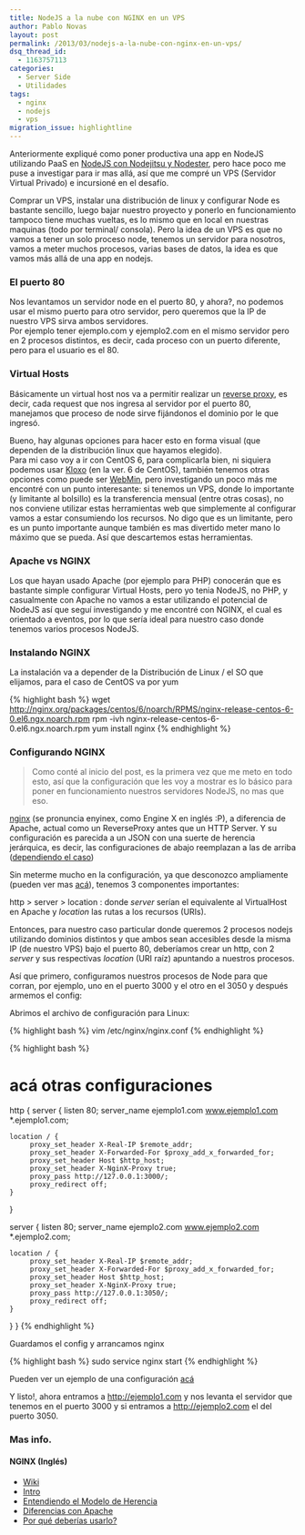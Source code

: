 ```yaml
---
title: NodeJS a la nube con NGINX en un VPS
author: Pablo Novas
layout: post
permalink: /2013/03/nodejs-a-la-nube-con-nginx-en-un-vps/
dsq_thread_id:
  - 1163757113
categories:
  - Server Side
  - Utilidades
tags:
  - nginx
  - nodejs
  - vps
migration_issue: highlightline
---
```

Anteriormente expliqué como poner productiva una app en NodeJS utilizando PaaS en [NodeJS con Nodejitsu y Nodester][1], pero hace poco me puse a investigar para ir mas allá, así que me compré un VPS (Servidor Virtual Privado) e incursioné en el desafío.

Comprar un VPS, instalar una distribución de linux y configurar Node es bastante sencillo, luego bajar nuestro proyecto y ponerlo en funcionamiento tampoco tiene muchas vueltas, es lo mismo que en local en nuestras maquinas (todo por terminal/ consola). Pero la idea de un VPS es que no vamos a tener un solo proceso node, tenemos un servidor para nosotros, vamos a meter muchos procesos, varias bases de datos, la idea es que vamos más allá de una app en nodejs.

### El puerto 80

Nos levantamos un servidor node en el puerto 80, y ahora?, no podemos usar el mismo puerto para otro servidor, pero queremos que la IP de nuestro VPS sirva ambos servidores.  
Por ejemplo tener ejemplo.com y ejemplo2.com en el mismo servidor pero en 2 procesos distintos, es decir, cada proceso con un puerto diferente, pero para el usuario es el 80.

### Virtual Hosts

Básicamente un virtual host nos va a permitir realizar un [reverse proxy][2], es decir, cada request que nos ingresa al servidor por el puerto 80, manejamos que proceso de node sirve fijándonos el dominio por le que ingresó.

Bueno, hay algunas opciones para hacer esto en forma visual (que dependen de la distribución linux que hayamos elegido).  
Para mi caso voy a ir con CentOS 6, para complicarla bien, ni siquiera podemos usar [Kloxo][3] (en la ver. 6 de CentOS), también tenemos otras opciones como puede ser [WebMin][4], pero investigando un poco más me encontré con un punto interesante: si tenemos un VPS, donde lo importante (y limitante al bolsillo) es la transferencia mensual (entre otras cosas), no nos conviene utilizar estas herramientas web que simplemente al configurar vamos a estar consumiendo los recursos. No digo que es un limitante, pero es un punto importante aunque también es mas divertido meter mano lo máximo que se pueda. Así que descartemos estas herramientas.

### Apache vs NGINX

Los que hayan usado Apache (por ejemplo para PHP) conocerán que es bastante simple configurar Virtual Hosts, pero yo tenia NodeJS, no PHP, y casualmente con Apache no vamos a estar utilizando el potencial de NodeJS así que seguí investigando y me encontré con NGINX, el cual es orientado a eventos, por lo que sería ideal para nuestro caso donde tenemos varios procesos NodeJS.

### Instalando NGINX

La instalación va a depender de la Distribución de Linux / el SO que elijamos, para el caso de CentOS va por yum

{% highlight bash %}
wget http://nginx.org/packages/centos/6/noarch/RPMS/nginx-release-centos-6-0.el6.ngx.noarch.rpm
rpm -ivh nginx-release-centos-6-0.el6.ngx.noarch.rpm
yum install nginx
 {% endhighlight %}

### Configurando NGINX

> Como conté al inicio del post, es la primera vez que me meto en todo esto, así que la configuración que les voy a mostrar es lo básico para poner en funcionamiento nuestros servidores NodeJS, no mas que eso. 

[nginx][5] (se pronuncia enyinex, como Engine X en inglés :P), a diferencia de Apache, actual como un ReverseProxy antes que un HTTP Server. Y su configuración es parecida a un JSON con una suerte de herencia jerárquica, es decir, las configuraciones de abajo reemplazan a las de arriba ([dependiendo el caso][6])

Sin meterme mucho en la configuración, ya que desconozco ampliamente (pueden ver mas [acá][7]), tenemos 3 componentes importantes:

http > server > location : donde *server* serían el equivalente al VirtualHost en Apache y *location* las rutas a los recursos (URIs).

Entonces, para nuestro caso particular donde queremos 2 procesos nodejs utilizando dominios distintos y que ambos sean accesibles desde la misma IP (de nuestro VPS) bajo el puerto 80, deberíamos crear un http, con 2 *server* y sus respectivas *location* (URI raíz) apuntando a nuestros procesos.

Así que primero, configuramos nuestros procesos de Node para que corran, por ejemplo, uno en el puerto 3000 y el otro en el 3050 y después armemos el config:

Abrimos el archivo de configuración para Linux:

{% highlight bash %}
vim /etc/nginx/nginx.conf
 {% endhighlight %}

<!--highlight:[4,5,12,18,19,26]-->
{% highlight bash %}
# acá otras configuraciones
http {
  server {
    listen   80;
    server_name ejemplo1.com www.ejemplo1.com *.ejemplo1.com;

    location / {
         proxy_set_header X-Real-IP $remote_addr;
         proxy_set_header X-Forwarded-For $proxy_add_x_forwarded_for;
         proxy_set_header Host $http_host;
         proxy_set_header X-NginX-Proxy true;
         proxy_pass http://127.0.0.1:3000/;
         proxy_redirect off;
    }
  }

  server {
    listen   80;
    server_name ejemplo2.com www.ejemplo2.com *.ejemplo2.com;

    location / {
         proxy_set_header X-Real-IP $remote_addr;
         proxy_set_header X-Forwarded-For $proxy_add_x_forwarded_for;
         proxy_set_header Host $http_host;
         proxy_set_header X-NginX-Proxy true;
         proxy_pass http://127.0.0.1:3050/;
         proxy_redirect off;
    }
  }
}
 {% endhighlight %}

Guardamos el config y arrancamos nginx

{% highlight bash %}
sudo service nginx start
 {% endhighlight %}

Pueden ver un ejemplo de una configuración [acá][8]

Y listo!, ahora entramos a http://ejemplo1.com y nos levanta el servidor que tenemos en el puerto 3000 y si entramos a http://ejemplo2.com el del puerto 3050.

### Mas info.

#### NGINX (Inglés)

  * [Wiki][5]
  * [Intro][7]
  * [Entendiendo el Modelo de Herencia][6]
  * [Diferencias con Apache][9]
  * [Por qué deberías usarlo?][10]

 [1]: http://fernetjs.com/2012/07/nodejs-en-la-nube-con-nodejitsu-y-nodester/ "NodeJS en la nube con Nodejitsu y Nodester"
 [2]: http://es.wikipedia.org/wiki/Proxy#Reverse_Proxy_.2F_Proxy_inverso
 [3]: http://lxcenter.org/software/kloxo
 [4]: http://www.webmin.com/
 [5]: http://wiki.nginx.org/Main
 [6]: http://blog.martinfjordvald.com/2012/08/understanding-the-nginx-configuration-inheritance-model/
 [7]: http://blog.martinfjordvald.com/2010/07/nginx-primer/
 [8]: http://wiki.nginx.org/NginxFullExample
 [9]: http://blog.martinfjordvald.com/2011/02/nginx-primer-2-from-apache-to-nginx/
 [10]: http://wiki.nginx.org/WhyUseIt